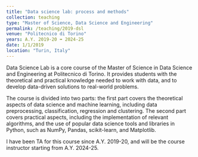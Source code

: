 ```yaml
---
title: "Data science lab: process and methods"
collection: teaching
type: "Master of Science, Data Science and Engineering"
permalink: /teaching/2019-dsl
venue: "Politecnico di Torino"
years: A.Y. 2019-20 ➡️ 2024-25
date: 1/1/2019
location: "Turin, Italy"
---
```

Data Science Lab is a core course of the Master of Science in Data Science and Engineering at Politecnico di Torino. It provides students with the theoretical and practical knowledge needed to work with data, and to develop data-driven solutions to real-world problems.

The course is divided into two parts: the first part covers the theoretical aspects of data science and machine learning, including data preprocessing, classification, regression and clustering. The second part covers practical aspects, including the implementation of relevant algorithms, and the use of popular data science tools and libraries in Python, such as NumPy, Pandas, scikit-learn, and Matplotlib.

I have been TA for this course since A.Y. 2019-20, and will be the course instructor starting from A.Y. 2024-25.